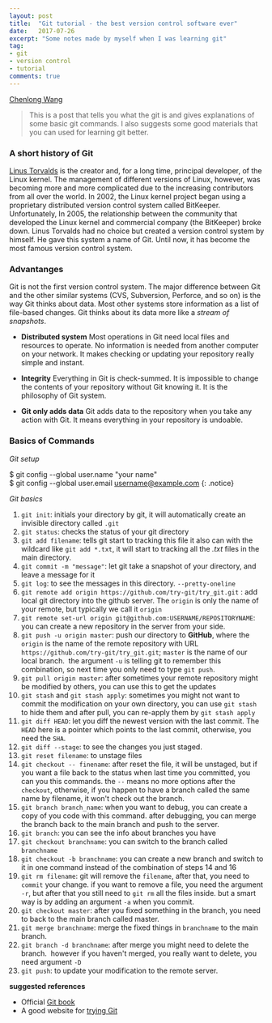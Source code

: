 ```yaml
---
layout: post
title:  "Git tutorial - the best version control software ever"
date:   2017-07-26
excerpt: "Some notes made by myself when I was learning git"
tag:
- git 
- version control 
- tutorial 
comments: true
---
```


[Chenlong Wang](http://chenlongwang.cn)    

> This is a post that tells you what the git is and gives explanations of some basic git commands.
> I also suggests some good materials that you can used for learning git better.

### A short history of Git

[Linus Torvalds](https://en.wikipedia.org/wiki/Linus_Torvalds) is the creator and, for a long time,
principal developer, of the Linux kernel. The management of different versions of Linux, however, was
becoming more and more complicated due to the increasing contributors from all over the world. In
2002, the Linux kernel project began using a proprietary distributed version control system called
BitKeeper. Unfortunately, In 2005, the relationship between the community that developed the Linux
kernel and commercial company (the BitKeeper) broke down. Linus Torvalds had no choice but created a
version control system by himself. He gave this system a name of Git. Until now, it has become the
most famous version control system.

### Advantanges

Git is not the first version control system. The major difference between Git and the other similar
systems (CVS, Subversion, Perforce, and so on) is the way Git thinks about data. Most other systems
store information as a list of file-based changes. Git thinks about its data more like a *stream of
snapshots*.

+ **Distributed system**
Most operations in Git need local files and resources to operate. No information is needed from
another computer on your network. It makes checking or updating your repository really simple and
instant.

+ **Integrity**
Everything in Git is check-summed. It is impossible to change the contents of your repository
without Git knowing it. It is the philosophy of Git system.

+ **Git only adds data**
Git adds data to the repository when you take any action with Git. It means everything in your
repository is undoable.

### Basics of Commands

*Git setup*

$ git config --global user.name "your name"  
$ git config --global user.email username@example.com
{: .notice}

*Git basics*

1. `git init`: initials your directory by git, it will automatically create an invisible directory
called `.git`
1. `git status`: checks the status of your git directory
1. `git add filename`: tells git start to tracking this file it also can with the wildcard like `git
add *.txt`, it will start to tracking all the *.txt* files in the main directory.
1. `git commit -m "message"`: let git take a snapshot of your directory, and leave a message for it
1. `git log`: to see the messages in this directory. `--pretty-oneline`
1. `git remote add origin https://github.com/try-git/try_git.git` : add local git directory into the
github server. The `origin` is only the name of your remote, but typically we call it `origin`
1. `git remote set-url origin git@github.com:USERNAME/REPOSITORYNAME`: you can create a new
repository in the server from your side.
1. `git push -u origin master`: push our directory to **GitHub**, where the `origin` is the name of
the remote repository with URL `https://github.com/try-git/try_git.git`; `master` is the name of our
local branch.  the argument `-u` is telling git to remember this combination, so next time you only
need to type `git push`.
1. `git pull origin master`: after sometimes your remote repository might be modified by others, you
can use this to get the updates
1. `git stash` and `git stash apply`: sometimes you might not want to commit the modification on
your own directory, you can use `git stash` to hide them and after pull, you can re-apply them by
`git stash apply`
1. `git diff HEAD`: let you diff the newest version with the last commit. The `HEAD` here is a
pointer which points to the last commit, otherwise, you need the `SHA`. 
1. `git diff --stage`: to see the changes you just staged.
1. `git reset filename`: to unstage files
1. `git checkout -- finename`: after reset the file, it will be unstaged, but if you want a file
back to the status when last time you committed, you can you this commands. the `--` means no more
options after the `checkout`, otherwise, if you happen to have a branch called the same name by
filename, it won't check out the branch.
1. `git branch branch_name`: when you want to debug, you can create a copy of you code with this
command. after debugging, you can merge the branch back to the main branch and push to the server. 
1. `git branch`: you can see the info about branches you have
1. `git checkout branchname`: you can switch to the branch called `branchname`
1. `git checkout -b branchname`: you can create a new branch and switch to it in one command instead
of the combination of steps 14 and 16
1. `git rm filename`: git will remove the `filename`, after that, you need to `commit` your change.
if you want to remove a file, you need the argument `-r`, but after that you still need to `git rm`
all the files inside. but a smart way is by adding an argument `-a` when you commit.  
1. `git checkout master`: after you fixed something in the branch, you need to back to the main
branch called master.
1. `git merge branchname`: merge the fixed things in `branchname` to the main branch.
1. `git branch -d branchname`: after merge you might need to delete the branch.  however if you
haven't merged, you really want to delete, you need argument `-D`
1. `git push`: to update your modification to the remote server.

**suggested references**  

+ Official [Git book](http://git-scm.com/book/en/v2)
+ A good website for [trying Git](https://try.github.io/levels/1/challenges/1)
